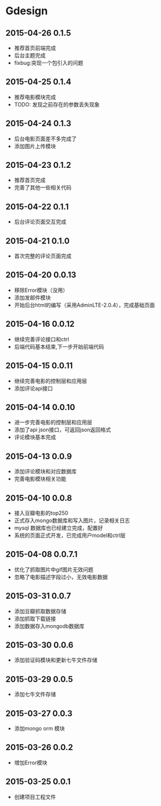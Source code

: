 # Gdesign


## 2015-04-26 0.1.5
* 推荐首页前端完成
* 后台主题完成
* fixbug:突现一个包引入的问题

## 2015-04-25 0.1.4
* 推荐电影模块完成
* TODO: 发现之前存在的参数丢失现象

## 2015-04-24 0.1.3
* 后台电影页面差不多完成了
* 添加图片上传模块

## 2015-04-23 0.1.2
* 推荐首页完成
* 完善了其他一些相关代码

## 2015-04-22 0.1.1
* 后台评论页面交互完成

## 2015-04-21 0.1.0
* 首次完整的评论页面完成

## 2015-04-20 0.0.13
* 移除Error模块（没用）
* 添加发邮件模块
* 开始后台html的编写（采用AdminLTE-2.0.4），完成基础页面

## 2015-04-16 0.0.12
* 继续完善评论接口和ctrl
* 后端代码基本结束,下一步开始前端代码

## 2015-04-15 0.0.11
* 继续完善电影的控制层和应用层
* 添加评论api接口

## 2015-04-14 0.0.10
* 进一步完善电影的控制层和应用层
* 添加了api json接口，可返回json返回格式
* 评论模块基本完成


## 2015-04-13 0.0.9
* 添加评论模块和对应数据库
* 完善电影模块相关功能


## 2015-04-10 0.0.8
* 接入豆瓣电影的top250
* 正式存入mongo数据库和写入图片，记录相关日志
* mysql 数据库也已经建立完成，配置好
* 系统的页面正式开发，已完成用户model和ctrl层


## 2015-04-08 0.0.7.1
* 优化了抓取图片中gif图片无效问题
* 忽略了电影描述字段过小，无效电影数据 


## 2015-03-31 0.0.7
* 添加豆瓣抓取数据存储
* 添加抓取下载链接
* 添加数据存入mongodb数据库


## 2015-03-30 0.0.6
* 添加验证码模块和更新七牛文件存储


## 2015-03-29 0.0.5
* 添加七牛文件存储


## 2015-03-27 0.0.3
* 添加mongo orm 模块


## 2015-03-26 0.0.2
* 增加Error模块


## 2015-03-25 0.0.1
* 创建项目工程文件
